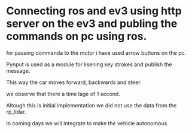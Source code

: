 # Connecting ros and ev3 using http server on the ev3  and publing the commands on pc using ros.
for passing commanda to the motor i have used arrow buttons on the pc.

Pynput is used as a module for lisening key strokes and publish the message.

This way the car moves forward, backwards and steer.

we observe that there a time lage of 1 second.

Altough this is initial implementation we did not use the data from the rp_lidar.

In coming days we will integrate to make the vehicle autonomous.


